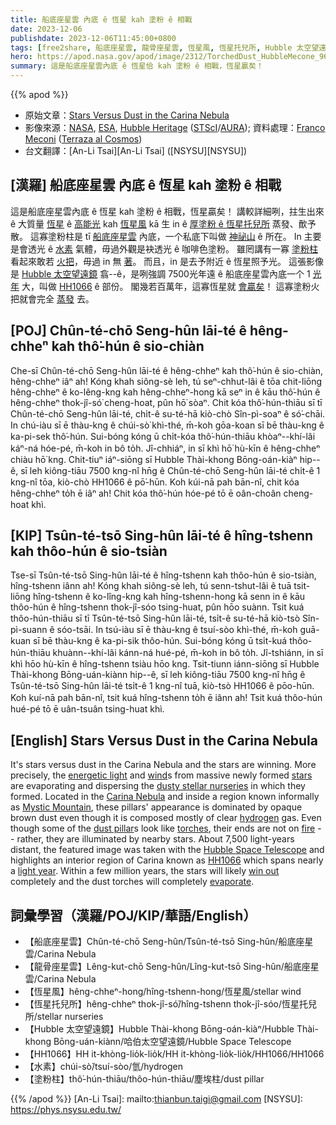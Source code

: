 ```yaml
---
title: 船底座星雲 內底 ê 恆星 kah 塗粉 ê 相戰
date: 2023-12-06
publishdate: 2023-12-06T11:45:00+0800
tags: [free2share, 船底座星雲, 龍骨座星雲, 恆星風, 恆星托兒所, Hubble 太空望遠鏡, HH1066, 水素, 塗粉柱]
hero: https://apod.nasa.gov/apod/image/2312/TorchedDust_HubbleMecone_960.jpg
summary: 這是船底座星雲內底 ê 恆星佮 kah 塗粉 ê 相戰，恆星贏矣！
---
```


{{% apod %}}

- 原始文章：[Stars Versus Dust in the Carina Nebula](https://apod.nasa.gov/apod/ap231206.html)
- 影像來源：[NASA](https://www.nasa.gov/), [ESA](https://www.esa.int), [Hubble Heritage](https://hubblesite.org/images/hubble-heritage) ([STScI](https://www.stsci.edu/)/[AURA](https://www.aura-astronomy.org/)); 資料處理：[Franco Meconi](https://www.instagram.com/terrazaalcosmos/) ([Terraza al Cosmos](https://www.instagram.com/terrazaalcosmos/))
- 台文翻譯：[An-Li Tsai][An-Li Tsai] ([NSYSU][NSYSU])

## [漢羅] 船底座星雲 內底 ê 恆星 kah 塗粉 ê 相戰
這是船底座星雲內底 ê 恆星 kah 塗粉 ê 相戰，恆星贏矣！
講較詳細咧，拄生出來 ê 大質量 [恆星][stars] ê [高能光][energetic light] kah [恆星風][wind] kā 生 in ê [厚塗粉 ê 恆星托兒所][dusty stellar nurseries] 蒸發、歕予散。
這寡塗粉柱是 tī [船底座星雲][Carina Nebula] 內底，一个私底下叫做 [神祕山][Mystic Mountain] ê 所在。
In 主要是會透光 ê [水素][hydrogen] 氣體，毋過外觀是袂透光 ê 咖啡色塗粉。
雖罔講有一寡 [塗粉柱][dust pillar] 看起來敢若 [火把][torches]，毋過 in 無 [著][fire]。
而且，in 是去予附近 ê 恆星照予光。
這張影像是 [Hubble 太空望遠鏡][Hubble Space Telescope] 翕--ê，是咧強調 7500光年遠 ê 船底座星雲內底一个 1 [光年][light year] 大，叫做 [HH1066][HH1066] ê 部份。
閣幾若百萬年，這寡恆星就 [會贏矣][win out]！
這寡塗粉火把就會完全 [蒸發][evaporate] 去。


## [POJ] Chûn-té-chō Seng-hûn lāi-té ê hêng-chheⁿ kah thô͘-hún ê sio-chiàn
Che-sī Chûn-té-chō Seng-hûn lāi-té ê hêng-chheⁿ kah thô͘-hún ê sio-chiàn, hêng-chheⁿ iâⁿ ah!
Kóng khah siông-sè leh, tú seⁿ-chhut-lâi ê tōa chit-liōng hêng-chheⁿ ê ko-lêng-kng kah hêng-chheⁿ-hong kā seⁿ in ê kāu thô͘-hún ê hêng-chheⁿ thok-jî-só͘ cheng-hoat, pûn hō͘ sòaⁿ.
Chit kóa thô͘-hún-thiāu sī tī Chûn-té-chō Seng-hûn lāi-té, chi̍t-ê su-té-hā kiò-chò Sîn-pì-soaⁿ ê só͘-chāi.
In chú-iàu sī ē thàu-kng ê chúi-sò͘ khì-thé, m̄-koh gōa-koan sī bē thàu-kng ê ka-pi-sek thô͘-hún.
Sui-bóng kóng ū chi̍t-kóa thô͘-hún-thiāu khòaⁿ--khí-lâi káⁿ-ná hóe-pé, m̄-koh in bô to̍h.
Jî-chhiáⁿ, in sī khì hō͘ hù-kīn ê hêng-chheⁿ chiàu hō͘ kng.
Chit-tiuⁿ iáⁿ-siōng sī Hubble Thài-khong Bōng-oán-kiàⁿ hip--ê, sī leh kiông-tiāu 7500 kng-nî hn̄g ê Chûn-té-chō Seng-hûn lāi-té chi̍t-ê 1 kng-nî tōa, kiò-chò HH1066 ê pō͘-hūn.
Koh kúi-nā pah bān-nî, chit kóa hêng-chheⁿ to̍h ē iâⁿ ah!
Chit kóa thô͘-hún hóe-pé tō ē oân-choân cheng-hoat khì.

## [KIP] Tsûn-té-tsō Sing-hûn lāi-té ê hîng-tshenn kah thôo-hún ê sio-tsiàn
Tse-sī Tsûn-té-tsō Sing-hûn lāi-té ê hîng-tshenn kah thôo-hún ê sio-tsiàn, hîng-tshenn iânn ah!
Kóng khah siông-sè leh, tú senn-tshut-lâi ê tuā tsit-liōng hîng-tshenn ê ko-lîng-kng kah hîng-tshenn-hong kā senn in ê kāu thôo-hún ê hîng-tshenn thok-jî-sóo tsing-huat, pûn hōo suànn.
Tsit kuá thôo-hún-thiāu sī tī Tsûn-té-tsō Sing-hûn lāi-té, tsi̍t-ê su-té-hā kiò-tsò Sîn-pì-suann ê sóo-tsāi.
In tsú-iàu sī ē thàu-kng ê tsuí-sòo khì-thé, m̄-koh guā-kuan sī bē thàu-kng ê ka-pi-sik thôo-hún.
Sui-bóng kóng ū tsi̍t-kuá thôo-hún-thiāu khuànn--khí-lâi kánn-ná hué-pé, m̄-koh in bô to̍h.
Jî-tshiánn, in sī khì hōo hù-kīn ê hîng-tshenn tsiàu hōo kng.
Tsit-tiunn iánn-siōng sī Hubble Thài-khong Bōng-uán-kiànn hip--ê, sī leh kiông-tiāu 7500 kng-nî hn̄g ê Tsûn-té-tsō Sing-hûn lāi-té tsi̍t-ê 1 kng-nî tuā, kiò-tsò HH1066 ê pōo-hūn.
Koh kuí-nā pah bān-nî, tsit kuá hîng-tshenn to̍h ē iânn ah!
Tsit kuá thôo-hún hué-pé tō ē uân-tsuân tsing-huat khì.

## [English] Stars Versus Dust in the Carina Nebula
It's stars versus dust in the Carina Nebula and the stars are winning.
More precisely, the [energetic light][energetic light] and [wind][wind]s from massive newly formed [stars][stars] are evaporating and dispersing the [dusty stellar nurseries][dusty stellar nurseries] in which they formed.
Located in the [Carina Nebula][Carina Nebula] and inside a region known informally as [Mystic Mountain][Mystic Mountain], these pillars' appearance is dominated by opaque brown dust even though it is composed mostly of clear [hydrogen][hydrogen] gas.
Even though some of the [dust pillar][dust pillar]s look like [torches][torches], their ends are not on [fire][fire] -- rather, they are illuminated by nearby stars.
About 7,500 light-years distant, the featured image was taken with the [Hubble Space Telescope][Hubble Space Telescope] and highlights an interior region of Carina known as [HH1066][HH1066] which spans nearly a [light year][light year].
Within a few million years, the stars will likely [win out][win out] completely and the dust torches will completely [evaporate][evaporate].

## 詞彙學習（漢羅/POJ/KIP/華語/English）
- 【船底座星雲】Chûn-té-chō Seng-hûn/Tsûn-té-tsō Sing-hûn/船底座星雲/Carina Nebula
- 【龍骨座星雲】Lêng-kut-chō Seng-hûn/Lîng-kut-tsō Sing-hûn/船底座星雲/Carina Nebula
- 【恆星風】hêng-chheⁿ-hong/hîng-tshenn-hong/恆星風/stellar wind
- 【恆星托兒所】hêng-chheⁿ thok-jî-só͘/hîng-tshenn thok-jî-sóo/恆星托兒所/stellar nurseries
- 【Hubble 太空望遠鏡】Hubble Thài-khong Bōng-oán-kiàⁿ/Hubble Thài-khong Bōng-uán-kiànn/哈伯太空望遠鏡/Hubble Space Telescope
- 【HH1066】HH it-khòng-lio̍k-lio̍k/HH it-khòng-lio̍k-lio̍k/HH1066/HH1066
- 【水素】chúi-sò͘/tsuí-sòo/氫/hydrogen
- 【塗粉柱】thô͘-hún-thiāu/thôo-hún-thiāu/塵埃柱/dust pillar

{{% /apod %}}
[An-Li Tsai]: mailto:thianbun.taigi@gmail.com
[NSYSU]: https://phys.nsysu.edu.tw/

[copyright]: https://apod.nasa.gov/apod/fap/lib/about_apod.html#srapply
[License]: https://creativecommons.org/licenses/by/3.0/

[energetic light]:https://science.nasa.gov/ems/10_ultravioletwaves/
[wind]:https://apod.nasa.gov/apod/ap000318.html
[stars]:https://science.nasa.gov/astrophysics/focus-areas/how-do-stars-form-and-evolve/
[dusty stellar nurseries]:https://apod.nasa.gov/apod/ap220314.html
[Carina Nebula]:https://apod.nasa.gov/apod/ap190623.html
[Mystic Mountain]:https://esahubble.org/images/heic1007a/
[hydrogen]:http://apod.nasa.gov/rjn/apod/lib/lament.html
[dust pillar]:https://apod.nasa.gov/apod/ap211214.html
[torches]:https://en.wikipedia.org/wiki/Torch
[fire]:https://apod.nasa.gov/apod/ap180826.html
[Hubble Space Telescope]:https://hubblesite.org/mission-and-telescope
[HH1066]:https://www.semanticscholar.org/paper/HST-WFC3-Imaging-of-Protostellar-Jets-in-Carina%3A-Reiter-Smith/71a6e0755f3b9ec46ca909c34ff0d3b282c6be00/figure/6
[light year]:https://spaceplace.nasa.gov/light-year/
[win out]:https://www.barnorama.com/wp-content/images/2013/01/Cats-Standing/30-Cats-Standing.jpg
[evaporate]:https://www.youtube.com/shorts/avgUGHv2Sl4
